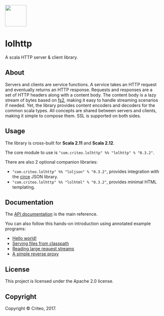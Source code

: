 <img src="https://criteo.github.io/lolhttp/images/lolhttp.png" width="70">

# lolhttp

A scala HTTP server & client library.

## About

Servers and clients are service functions. A service takes an HTTP request and eventually returns an HTTP response. Requests and responses are a set of HTTP headers along with a content body. The content body is a lazy stream of bytes based on [fs2](https://github.com/functional-streams-for-scala/fs2), making it easy to handle streaming scenarios if needed. Yet, the library provides content encoders and decoders for the common scala types. All concepts are shared between servers and clients, making it simple to compose them. SSL is supported on both sides.

## Usage

The library is cross-built for __Scala 2.11__ and __Scala 2.12__.

The core module to use is `"com.criteo.lolhttp" %% "lolhttp" % "0.3.2"`.

There are also 2 optional companion libraries:

- `"com.criteo.lolhttp" %% "loljson" % "0.3.2"`, provides integration with the [circe](https://circe.github.io/circe/) JSON library.
- `"com.criteo.lolhttp" %% "lolhtml" % "0.3.2"`, provides minimal HTML templating.

## Documentation

The [API documentation](https://criteo.github.io/lolhttp/api/lol/index.html) is the main reference.

You can also follow this hands-on introduction using annotated example programs:

- [Hello world!](https://criteo.github.io/lolhttp/examples/HelloWorld.scala.html)
- [Serving files from classpath](https://criteo.github.io/lolhttp/examples/ServingFiles.scala.html)
- [Reading large request streams](https://criteo.github.io/lolhttp/examples/LargeFileUpload.scala.html)
- [A simple reverse proxy](https://criteo.github.io/lolhttp/examples/ReverseProxy.scala.html)

## License

This project is licensed under the Apache 2.0 license.

## Copyright

Copyright © Criteo, 2017.

